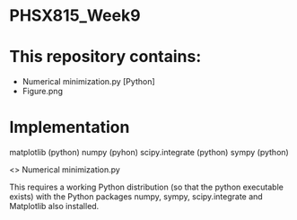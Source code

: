 # PHSX815_Week9



# This repository contains:



* Numerical minimization.py [Python] 
* Figure.png


# Implementation


matplotlib (python)
numpy (pyhon)
scipy.integrate (python)
sympy (python)




<> Numerical minimization.py


This requires a working Python distribution (so that the python executable exists) with the Python packages numpy, sympy, scipy.integrate and Matplotlib also installed.
